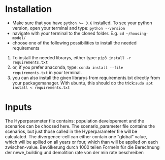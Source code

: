# Installation
- Make sure that you have `python >= 3.6` installed. To see your python version, open your terminal and type: `python --version`
- navigate with your terminal to the cloned folder. E.g. `cd ~/housing-model/`
- choose one of the following possibilities to install the needed requirements
1. To install the needed librarys, either type: `pip3 install -r requirements.txt`
2. or, if you prefer anaconda, type: `conda install --file requirements.txt` in your terminal. 
3. you can also install the given librarys from requirements.txt directly from your packagemanager. With ubuntu, this should do the trick:`sudo apt install < requirements.txt`

# Inputs
The Hyperparameter file contains: population developement and the scenarios can be choosed here. 
The scenario_parameter file contains the scenarios, but just those called in the Hyperparameter file will be calculated. 
The divergence-cell can either contain one "global" value, which will be apllied on all years or four, which than will be applied on each zwischen-value.
Bevölkerung durch 1000 teilen 
Formeln für die Berechnung der newe_building und demolition rate von der min rate beschreiben

